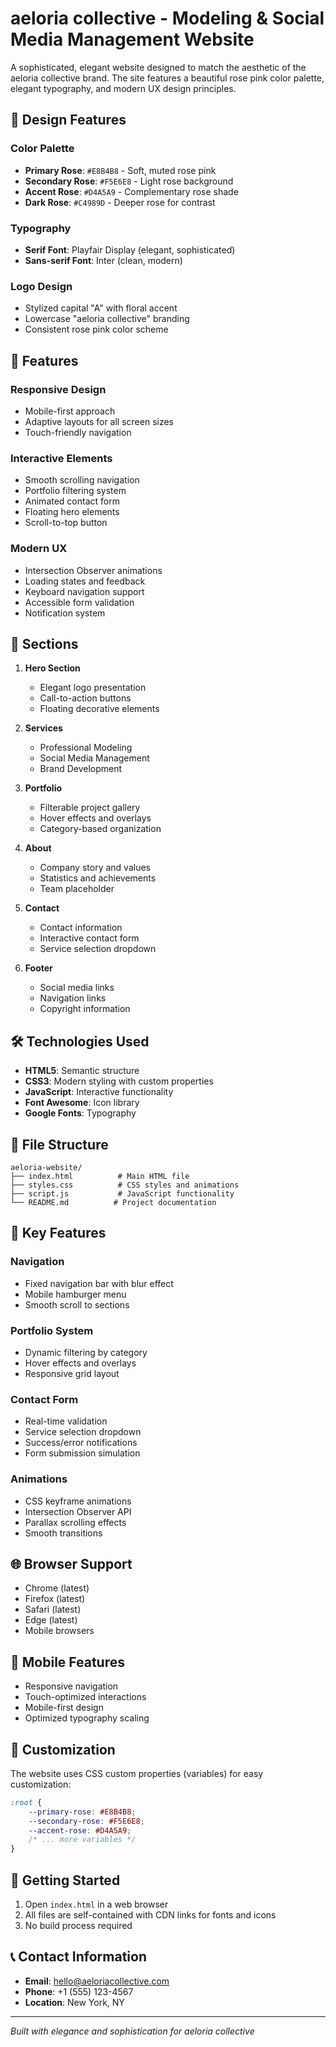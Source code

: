 # aeloria collective - Modeling & Social Media Management Website

A sophisticated, elegant website designed to match the aesthetic of the aeloria collective brand. The site features a beautiful rose pink color palette, elegant typography, and modern UX design principles.

## 🎨 Design Features

### Color Palette
- **Primary Rose**: `#E8B4B8` - Soft, muted rose pink
- **Secondary Rose**: `#F5E6E8` - Light rose background
- **Accent Rose**: `#D4A5A9` - Complementary rose shade
- **Dark Rose**: `#C4989D` - Deeper rose for contrast

### Typography
- **Serif Font**: Playfair Display (elegant, sophisticated)
- **Sans-serif Font**: Inter (clean, modern)

### Logo Design
- Stylized capital "A" with floral accent
- Lowercase "aeloria collective" branding
- Consistent rose pink color scheme

## 🚀 Features

### Responsive Design
- Mobile-first approach
- Adaptive layouts for all screen sizes
- Touch-friendly navigation

### Interactive Elements
- Smooth scrolling navigation
- Portfolio filtering system
- Animated contact form
- Floating hero elements
- Scroll-to-top button

### Modern UX
- Intersection Observer animations
- Loading states and feedback
- Keyboard navigation support
- Accessible form validation
- Notification system

## 📱 Sections

1. **Hero Section**
   - Elegant logo presentation
   - Call-to-action buttons
   - Floating decorative elements

2. **Services**
   - Professional Modeling
   - Social Media Management
   - Brand Development

3. **Portfolio**
   - Filterable project gallery
   - Hover effects and overlays
   - Category-based organization

4. **About**
   - Company story and values
   - Statistics and achievements
   - Team placeholder

5. **Contact**
   - Contact information
   - Interactive contact form
   - Service selection dropdown

6. **Footer**
   - Social media links
   - Navigation links
   - Copyright information

## 🛠️ Technologies Used

- **HTML5**: Semantic structure
- **CSS3**: Modern styling with custom properties
- **JavaScript**: Interactive functionality
- **Font Awesome**: Icon library
- **Google Fonts**: Typography

## 📁 File Structure

```
aeloria-website/
├── index.html          # Main HTML file
├── styles.css          # CSS styles and animations
├── script.js           # JavaScript functionality
└── README.md          # Project documentation
```

## 🎯 Key Features

### Navigation
- Fixed navigation bar with blur effect
- Mobile hamburger menu
- Smooth scroll to sections

### Portfolio System
- Dynamic filtering by category
- Hover effects and overlays
- Responsive grid layout

### Contact Form
- Real-time validation
- Service selection dropdown
- Success/error notifications
- Form submission simulation

### Animations
- CSS keyframe animations
- Intersection Observer API
- Parallax scrolling effects
- Smooth transitions

## 🌐 Browser Support

- Chrome (latest)
- Firefox (latest)
- Safari (latest)
- Edge (latest)
- Mobile browsers

## 📱 Mobile Features

- Responsive navigation
- Touch-optimized interactions
- Mobile-first design
- Optimized typography scaling

## 🎨 Customization

The website uses CSS custom properties (variables) for easy customization:

```css
:root {
    --primary-rose: #E8B4B8;
    --secondary-rose: #F5E6E8;
    --accent-rose: #D4A5A9;
    /* ... more variables */
}
```

## 🚀 Getting Started

1. Open `index.html` in a web browser
2. All files are self-contained with CDN links for fonts and icons
3. No build process required

## 📞 Contact Information

- **Email**: hello@aeloriacollective.com
- **Phone**: +1 (555) 123-4567
- **Location**: New York, NY

---

*Built with elegance and sophistication for aeloria collective*
